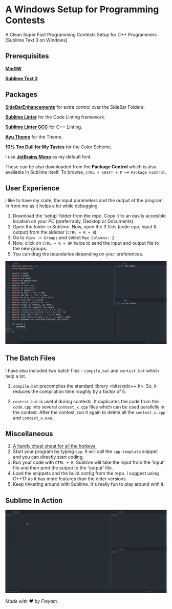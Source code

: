 # A Windows Setup for Programming Contests
A Clean Super Fast Programming Contests Setup for C++ Programmers [Sublime Text 3 on Windows]


## Prerequisites
[**MinGW**](https://sourceforge.net/projects/mingw/files/latest/download "Download Link")

[**Sublime Text 3**](https://www.sublimetext.com/3 "Download Link")

## Packages

[**SideBarEnhancements**](https://packagecontrol.io/packages/SideBarEnhancements "Download Link") for extra control over the SideBar Folders.

[**Sublime Linter**](https://packagecontrol.io/packages/SublimeLinter "Download Link") for the Code Linting framework.

[**Sublime Linter GCC**](https://packagecontrol.io/packages/SublimeLinter-gcc "Download Link") for C++ Linting.

[**Ayu Theme**](https://packagecontrol.io/packages/ayu "Download Link") for the Theme.

[**10% Too Dull for My Tastes**](https://packagecontrol.io/packages/10%25%20Too%20Dull%20for%20My%20Tastes%20Color%20Scheme "Download Link") for the Color Scheme.

I use [**JetBrains Mono**](https://www.jetbrains.com/lp/mono/ "Download Link") as my default font.

These can be also downloaded from the **Package Control** which is also available in Sublime itself. To browse, `CTRL + SHIFT + P` --> `Package Control`.

## User Experience
I like to have my code, the input parameters and the output of the program in front me as it helps a lot while debugging.

1. Download the 'setup' folder from the repo. Copy it to an easily accesible location on your PC (preferrably, Desktop or Documents).
2. Open the folder in Sublime. Now, open the 3 files (code.cpp, input & output) from the sidebar (`CTRL + K + B`).
3. Go to `View -> Groups` and select `Max Columns: 2`. 
4. Now, click on `CTRL + K + UP` twice to send the input and output file to the new groups.
5. You can drag the boundaries depending on your preferences.


![Screenshot](/src/ui.png?raw=true "My Setup")


## The Batch Files
I have also included two batch files - `compile.bat` and `contest.bat` which help a lot.

1. `compile.bat` precompiles the standard library <bits/stdc++.h>. So, it reduces the compilation time roughly by a factor of 5.

2. `contest.bat` is useful during contests. It duplicates the code from the `code.cpp` into several `contest_x.cpp` files which can be used parallelly in the contest. After the contest, run it again to delete all the `contest_x.cpp` and `contest_x.exe`.


## Miscellaneous
1. [A handy cheat sheat for all the hotkeys.](https://www.shortcutfoo.com/app/dojos/sublime-text-3-win/cheatsheet "Must Learn")
2. Start your program by typing `cpp`. It will call the `cpp-template` snippet and you can directly start coding.
3. Run your code with `CTRL + B`. Sublime will take the input from the 'input' file and then print the output to the 'output' file.
4. Load the snippets and the build config from the repo. I suggest using C++17 as it has more features than the older versions.
5. Keep tinkering around with Sublime. It's really fun to play around with it.


## Sublime In Action
![Sample Code](/src/ux.gif "Sample Code")


*Made with :heart: by Freyam.*
